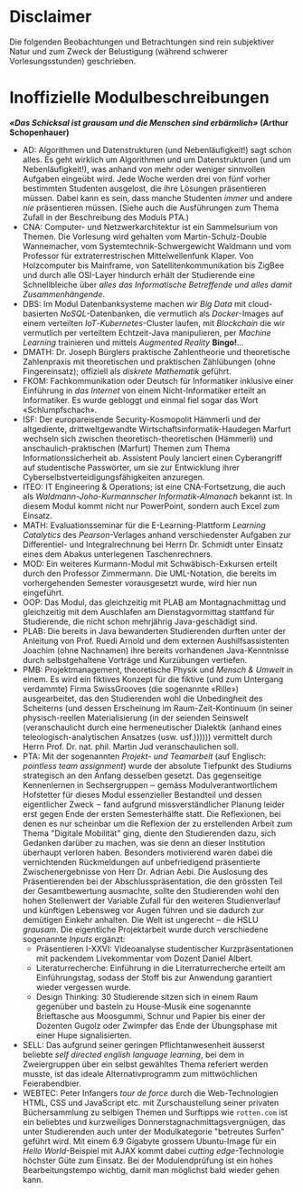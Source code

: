# Disclaimer

Die folgenden Beobachtungen und Betrachtungen sind rein subjektiver Natur und
zum Zweck der Belustigung (während schwerer Vorlesungsstunden) geschrieben.

# Inoffizielle Modulbeschreibungen

**_«Das Schicksal ist grausam und die Menschen sind erbärmlich»_ (Arthur
Schopenhauer)**

- AD: Algorithmen und Datenstrukturen (und Nebenläufigkeit!) sagt schon alles.
  Es geht wirklich um Algorithmen und um Datenstrukturen (und um
  Nebenläufigkeit!), was anhand von mehr oder weniger sinnvollen Aufgaben
  eingeübt wird. Jede Woche werden drei von fünf vorher bestimmten Studenten
  ausgelost, die ihre Lösungen präsentieren müssen. Dabei kann es sein, dass
  manche Studenten _immer_ und andere _nie_ präsentieren müssen. (Siehe auch die
  Ausführungen zum Thema Zufall in der Beschreibung des Moduls PTA.)
- CNA: Computer- und Netzwerkarchitektur ist ein Sammelsurium von Themen. Die
  Vorlesung wird gehalten vom Martin-Schulz-Double Wannemacher, vom
  Systemtechnik-Schwergewicht Waldmann und vom Professor für extraterrestrischen
  Mittelwellenfunk Klaper. Von Holzcomputer bis Mainframe, von
  Satellitenkommunikation bis ZigBee und durch alle OSI-Layer hindurch erhält
  der Studierende eine Schnellbleiche über _alles das Informatische Betreffende
  und alles damit Zusammenhängende_.
- DBS: Im Modul Datenbanksysteme machen wir _Big Data_ mit cloud-basierten
  _NoSQL_-Datenbanken, die vermutlich als _Docker_-Images auf einem verteilten
  _IoT_-_Kubernetes_-Cluster laufen, mit _Blockchain_ die wir vermutlich per
  verteiltem Echtzeit-Java manipulieren, per _Machine Learning_ trainieren und
  mittels _Augmented Reality_ **Bingo!**...
- DMATH: Dr. Joseph Bürglers praktische Zahlentheorie und theoretische Zahlenpraxis
  mit theoretischen und praktischen Zählübungen (ohne Fingereinsatz); offiziell
  als _diskrete Mathematik_ geführt.
- FKOM: Fachkommunikation oder Deutsch für Informatiker inklusive einer
  Einführung in _das Internet_ von einem Nicht-Informatiker erteilt an
  Informatiker. Es wurde gebloggt und einmal fiel sogar das Wort
  «Schlumpfschach».
- ISF: Der europareisende Security-Kosmopolit Hämmerli und der altgediente, 
  drittweltgewandte Wirtschaftsinformatik-Haudegen Marfurt wechseln sich
  zwischen theoretisch-theoretischen (Hämmerli) und anschaulich-praktischen
  (Marfurt) Themen zum Thema Informationssicherheit ab. Assistent Pouly lanciert
  einen Cyberangriff auf studentische Passwörter, um sie zur Entwicklung ihrer
  Cyberselbstverteidigungsfähigkeiten anzuregen.
- ITEO: IT Engineering & Operations; ist eine CNA-Fortsetzung, die auch als
  _Waldmann-Joho-Kurmannscher Informatik-Almanach_ bekannt ist. In diesem Modul
  kommt nicht nur PowerPoint, sondern auch Excel zum Einsatz.
- MATH: Evaluationsseminar für die E-Learning-Plattform _Learning Catalytics_
  des _Pearson_-Verlages anhand verschiedenster Aufgaben zur Differentiel- und
  Integralrechnung bei Herrn Dr. Schmidt unter Einsatz eines dem Abakus
  unterlegenen Taschenrechners.
- MOD: Ein weiteres Kurmann-Modul mit Schwäbisch-Exkursen erteilt durch den
  Professor Zimmermann. Die UML-Notation, die bereits im vorhergehenden Semester
  vorausgesetzt wurde, wird hier nun eingeführt.
- OOP: Das Modul, das gleichzeitig mit PLAB am Montagnachmittag und gleichzeitig
  mit dem Auschlafen am Dienstagvormittag stattfand für Studierende, die nicht
  schon mehrjährig Java-geschädigt sind.
- PLAB: Die bereits in Java bewanderten Studierenden durften unter der
  Anleitung von Prof. Ruedi Arnold und dem externen Aushilfsassistenten Joachim
  (ohne Nachnamen) ihre bereits vorhandenen Java-Kenntnisse durch selbstgehaltene
  Vorträge und Kurzübungen vertiefen.
- PMB: Projektmanagement, theoretische Physik und _Mensch & Umwelt_ in einem. Es
  wird ein fiktives Konzept für die fiktive (und zum Untergang verdammte)
  Firma SwissGrooves (die sogenannte «Rille») ausgearbeitet, das den
  Studierenden wohl die Unbedingheit des Scheiterns (und dessen Erscheinung im
  Raum-Zeit-Kontinuum (in seiner physisch-reellen Materialisierung (in der
  seienden Seinswelt (veranschaulicht durch eine hermeneutischer Dialektik
  (anhand eines teleologisch-analytischen Ansatzes (usw. usf.)))))) vermittelt
  durch Herrn Prof. Dr. nat. phil. Martin Jud veranschaulichen soll.
- PTA: Mit der sogenannten _Projekt- und Teamarbeit_ (auf Englisch: _pointless
  team assignment_) wurde der absolute Tiefpunkt des Studiums strategisch an den
  Anfang desselben gesetzt. Das gegenseitige Kennenlernen in Sechsergruppen ‒
  gemäss Modulverantwortlichem Hofstetter für dieses Modul essenzieller
  Bestandteil und dessen eigentlicher Zweck ‒ fand aufgrund missverständlicher
  Planung leider erst gegen Ende der ersten Semesterhälfte statt. Die
  Reflexionen, bei denen es nur scheinbar um die Reflexion der zu erstellenden
  Arbeit zum Thema "Digitale Mobilität" ging, diente den Studierenden dazu, sich
  Gedanken darüber zu machen, was sie denn an dieser Institution überhaupt
  verloren haben. Besonders motivierend waren dabei die vernichtenden
  Rückmeldungen auf unbefriedigend präsentierte Zwischenergebnisse von Herr Dr.
  Adrian Aebi. Die Auslosung des Präsentierenden bei der Abschlusspräsentation,
  die den grössten Teil der Gesamtbewertung ausmachte, sollte den Studierenden
  wohl den hohen Stellenwert der Variable Zufall für den weiteren Studienverlauf
  und künftigen Lebensweg vor Augen führen und sie dadurch zur demütigen Einkehr
  anhalten. Die Welt ist ungerecht ‒ die HSLU _grausam_. Die eigentliche
  Projektarbeit wurde durch verschiedene sogenannte _Inputs_ ergänzt:
    - Präsentieren I-XXVI: Videoanalyse studentischer Kurzpräsentationen mit
      packendem Livekommentar vom Dozent Daniel Albert.
    - Literaturrecherche: Einführung in die Literraturrecherche erteilt am
      Einführungstag, sodass der Stoff bis zur Anwendung garantiert wieder
      vergessen wurde.
    - Design Thinking: 30 Studierende sitzen sich in einem Raum gegenüber und
      basteln zu House-Musik eine sogenannte Brieftasche aus Moosgummi, Schnur
      und Papier bis einer der Dozenten Gugolz oder Zwimpfer das Ende der
      Übungsphase mit einer Hupe signalisierten.
- SELL: Das aufgrund seiner geringen Pflichtanwesenheit äusserst beliebte _self
  directed english language learning_, bei dem in Zweiergruppen über ein selbst
  gewähltes Thema referiert werden musste, ist das ideale Alternativprogramm zum
  mittwöchlichen Feierabendbier.
- WEBTEC: Peter Infangers _tour de force_ durch die Web-Technologien HTML, CSS
  und JavaScript etc. mit Zurschaustellung seiner privaten Büchersammlung zu
  selbigen Themen und Surftipps wie `rotten.com` ist ein beliebtes und
  kurzweiliges Donnerstagnachmittagsvergnügen, das unter Studierenden auch unter
  der Modulkategorie "betreutes Surfen" geführt wird. Mit einem 6.9 Gigabyte
  grossem Ubuntu-Image für ein _Hello World_-Beispiel mit AJAX kommt dabei
  _cutting edge_-Technologie höchster Güte zum Einsatz. Bei der Modulendprüfung
  ist ein hohes Bearbeitungstempo wichtig, damit man möglichst bald wieder gehen
  kann.
